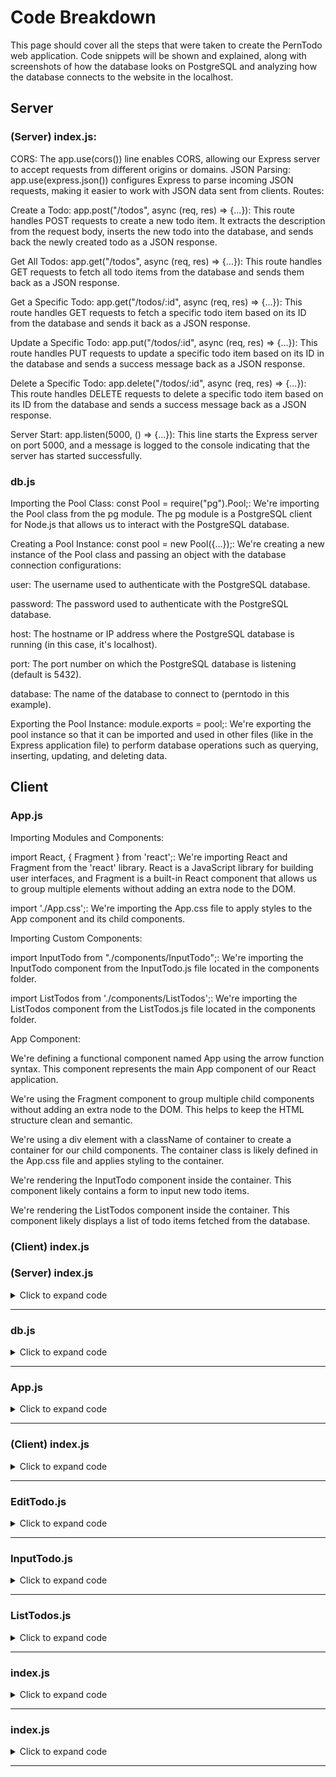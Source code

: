 <h1>Code Breakdown</h1>

<p>This page should cover all the steps that were taken to create the PernTodo web application. Code snippets will be shown and explained, along with screenshots of how the database looks on PostgreSQL and analyzing how the database connects to the website in the localhost.</p>

<h2>Server</h2>

<h3>(Server) index.js:</h3>

<p>
CORS: The app.use(cors()) line enables CORS, allowing our Express server to accept requests from different origins or domains.
JSON Parsing: app.use(express.json()) configures Express to parse incoming JSON requests, making it easier to work with JSON data sent from clients.
Routes:

Create a Todo:
app.post("/todos", async (req, res) => {...}): This route handles POST requests to create a new todo item. It extracts the description from the request body, inserts the new todo into the database, and sends back the newly created todo as a JSON response.

Get All Todos:
app.get("/todos", async (req, res) => {...}): This route handles GET requests to fetch all todo items from the database and sends them back as a JSON response.

Get a Specific Todo:
app.get("/todos/:id", async (req, res) => {...}): This route handles GET requests to fetch a specific todo item based on its ID from the database and sends it back as a JSON response.

Update a Specific Todo:
app.put("/todos/:id", async (req, res) => {...}): This route handles PUT requests to update a specific todo item based on its ID in the database and sends a success message back as a JSON response.

Delete a Specific Todo:
app.delete("/todos/:id", async (req, res) => {...}): This route handles DELETE requests to delete a specific todo item based on its ID from the database and sends a success message back as a JSON response.

Server Start:
app.listen(5000, () => {...}): This line starts the Express server on port 5000, and a message is logged to the console indicating that the server has started successfully.
</p>

<h3>db.js</h3>
<p>
Importing the Pool Class:
const Pool = require("pg").Pool;: We're importing the Pool class from the pg module. The pg module is a PostgreSQL client for Node.js that allows us to interact with the PostgreSQL database.

Creating a Pool Instance:
const pool = new Pool({...});: We're creating a new instance of the Pool class and passing an object with the database connection configurations:

user: The username used to authenticate with the PostgreSQL database.

password: The password used to authenticate with the PostgreSQL database.

host: The hostname or IP address where the PostgreSQL database is running (in this case, it's localhost).

port: The port number on which the PostgreSQL database is listening (default is 5432).

database: The name of the database to connect to (perntodo in this example).

Exporting the Pool Instance:
module.exports = pool;: We're exporting the pool instance so that it can be imported and used in other files (like in the Express application file) to perform database operations such as querying, inserting, updating, and deleting data.
</p>

<h2>Client</h2>

<h3>App.js</h3>

<p>

Importing Modules and Components:

import React, { Fragment } from 'react';: We're importing React and Fragment from the 'react' library. React is a JavaScript library for building user interfaces, and Fragment is a built-in React component that allows us to group multiple elements without adding an extra node to the DOM.

import './App.css';: We're importing the App.css file to apply styles to the App component and its child components.

Importing Custom Components:

import InputTodo from "./components/InputTodo";: We're importing the InputTodo component from the InputTodo.js file located in the components folder.

import ListTodos from './components/ListTodos';: We're importing the ListTodos component from the ListTodos.js file located in the components folder.

App Component:

We're defining a functional component named App using the arrow function syntax. This component represents the main App component of our React application.

We're using the Fragment component to group multiple child components without adding an extra node to the DOM. This helps to keep the HTML structure clean and semantic.

We're using a div element with a className of container to create a container for our child components. The container class is likely defined in the App.css file and applies styling to the container.

We're rendering the InputTodo component inside the container. This component likely contains a form to input new todo items.

We're rendering the ListTodos component inside the container. This component likely displays a list of todo items fetched from the database.
    
</p>

<h3>(Client) index.js</h3>

<p>


    
</p>


### <h3>(Server) index.js</h3>

<details>
<summary>Click to expand code</summary>

```js

// Importing required modules
const express = require("express");
const app = express();
const cors = require("cors");
const pool = require("./db"); // Connecting to the PostgreSQL database

// Middleware setup
app.use(cors()); // Enable Cross-Origin Resource Sharing
app.use(express.json()); // Parse JSON bodies sent by clients

// ROUTES //

// Create a new todo item
app.post("/todos", async (req, res) => {
    try {
        const { description } = req.body; // Destructuring description from request body
        // Insert new todo into the database and return the inserted todo
        const newTodo = await pool.query("INSERT INTO todo (description) VALUES($1) RETURNING * ", [description]);
        res.json(newTodo.rows[0]); // Send the newly created todo as JSON response
    } catch (err) {
        console.error(err.message); // Log any errors to the console
    }
});

// Get all todo items
app.get("/todos", async (req, res) => {
    try {
        // Fetch all todos from the database
        const allTodos = await pool.query("SELECT * FROM todo");
        res.json(allTodos.rows); // Send the todos as JSON response
    } catch (err) {
        console.error(err.message); // Log any errors to the console
    }
});

// Get a specific todo item by ID
app.get("/todos/:id", async (req, res) => {
    try {
        const { id } = req.params; // Extract todo ID from request parameters
        // Fetch todo with the given ID from the database
        const todo = await pool.query("SELECT * FROM todo WHERE todo_id = $1", [id]);
        res.json(todo.rows[0]); // Send the fetched todo as JSON response
    } catch (err) {
        console.error(err.message); // Log any errors to the console
    }
});

// Update a specific todo item by ID
app.put("/todos/:id", async (req, res) => {
    try {
        const { id } = req.params; // Extract todo ID from request parameters
        const { description } = req.body; // Destructuring description from request body
        // Update todo with the given ID in the database
        await pool.query("UPDATE todo SET description = $1 WHERE todo_id = $2", [description, id]);
        res.json("Todo was updated!"); // Send success message as JSON response
    } catch (err) {
        console.error(err.message); // Log any errors to the console
    }
});

// Delete a specific todo item by ID
app.delete("/todos/:id", async (req, res) => {
    try {
        const { id } = req.params; // Extract todo ID from request parameters
        // Delete todo with the given ID from the database
        await pool.query("DELETE FROM todo WHERE todo_id = $1", [id]);
        res.json("Todo was deleted!"); // Send success message as JSON response
    } catch (err) {
        console.error(err.message); // Log any errors to the console
    }
});

// Start the server on port 5000
app.listen(5000, () => {
    console.log("Server has started on port 5000");
});

```
</details>

<hr>

### <h3>db.js</h3>

<details>
<summary>Click to expand code</summary>

```js

// Importing the Pool class from the 'pg' module to create a connection pool
const Pool = require("pg").Pool;

// Creating a new Pool instance with database connection configurations
const pool = new Pool({
    user: "postgres",       // Database user
    password: "1234",       // Database password
    host: "localhost",      // Database host
    port: 5432,             // Database port
    database: "perntodo"    // Database name
});

// Exporting the pool instance to be used in other files
module.exports = pool;

```
</details>

<hr>

### <h3>App.js</h3>

<details>
<summary>Click to expand code</summary>

```js

// Importing required modules and components
import React, { Fragment } from 'react'; // Importing React and Fragment from the 'react' library
import './App.css'; // Importing the CSS file for styling

// Importing custom components
import InputTodo from "./components/InputTodo"; // Importing the InputTodo component
import ListTodos from './components/ListTodos'; // Importing the ListTodos component

function App() {
  // Rendering the App component
  return (
    <Fragment> {/* Using Fragment to group multiple elements without adding an extra node to the DOM */}
      <div className="container"> {/* Container for styling purposes */}
        <InputTodo/> {/* Rendering the InputTodo component */}
        <ListTodos/> {/* Rendering the ListTodos component */}
      </div>
    </Fragment>
  );
}

export default App; // Exporting the App component to be used in other parts of the application


```
</details>

<hr>

### <h3>(Client) index.js</h3>

<details>
<summary>Click to expand code</summary>

```js

// Importing required modules and components
import React from 'react'; // Importing React from the 'react' library
import ReactDOM from 'react-dom/client'; // Importing ReactDOM from the 'react-dom/client' library
import './index.css'; // Importing the CSS file for styling
import App from './App'; // Importing the App component

// Creating a root for the React application
const root = ReactDOM.createRoot(document.getElementById('root')); // Creating a root for the React application with the 'root' element from the DOM

// Rendering the App component inside the root
root.render(
  <React.StrictMode> {/* Using React.StrictMode to detect potential problems in the application */}
    <App /> {/* Rendering the App component */}
  </React.StrictMode>
);

```
</details>

<hr>

### <h3>EditTodo.js</h3>

<details>
<summary>Click to expand code</summary>

```js

import React, { Fragment, useState } from "react";

// EditTodo component
const EditTodo = ({ todo }) => {

    // State variable to store the description of the todo item
    const [description, setDescription] = useState(todo.description);

    // Function to update the description of the todo item
    const updateDescription = async (e) => {
        e.preventDefault(); // Preventing the default form submission behavior
        try {
            const body = { description }; // Creating a body object with the updated description
            // Sending a PUT request to update the todo item with the new description
            const response = await fetch(`http://localhost:5000/todos/${todo.todo_id}`, {
                method: "PUT",
                headers: { "Content-Type": "application/json" },
                body: JSON.stringify(body)
            });

            window.location = "/"; // Redirecting to the homepage after successful update
        } catch (err) {
            console.error(err.message); // Logging any errors to the console
        }
    }

    // Rendering the EditTodo component
    return (
        <Fragment>
            {/* Button to trigger the modal */}
            <button type="button" className="btn btn-warning" data-toggle="modal" data-target={`#id${todo.todo_id}`}>
                Edit
            </button>

            {/* Modal for editing the todo item */}
            <div className="modal" id={`id${todo.todo_id}`} onClick={() => setDescription(todo.description)}>
                <div className="modal-dialog">
                    <div className="modal-content">

                        {/* Modal header */}
                        <div className="modal-header">
                            <h4 className="modal-title">Edit Todo</h4>
                            <button type="button" className="close" data-dismiss="modal" onClick={() => setDescription(todo.description)}>&times;</button>
                        </div>

                        {/* Modal body */}
                        <div className="modal-body">
                            {/* Input field to edit the description */}
                            <input type='text' className="form-control" value={description} onChange={e => setDescription(e.target.value)} />
                        </div>

                        {/* Modal footer */}
                        <div className="modal-footer">
                            {/* Edit button */}
                            <button type="button" className="btn btn-warning" data-dismiss="modal" onClick={e => updateDescription(e)}>Edit</button>
                            {/* Close button */}
                            <button type="button" className="btn btn-danger" data-dismiss="modal" onClick={() => setDescription(todo.description)}>Close</button>
                        </div>

                    </div>
                </div>
            </div>
        </Fragment>
    );
};

export default EditTodo; // Exporting the EditTodo component

```
</details>

<hr>

### <h3>InputTodo.js</h3>

<details>
<summary>Click to expand code</summary>

```js

import React, { Fragment, useState } from 'react';

// InputTodo component
const InputTodo = () => {

    // State variable to store the description of the todo item
    const [description, setDescription] = useState("");

    // Function to handle form submission
    const onSubmitForm = async e => {
        e.preventDefault(); // Preventing the default form submission behavior
        try {
            const body = { description }; // Creating a body object with the description
            // Sending a POST request to add a new todo item
            const response = await fetch("http://localhost:5000/todos", {
                method: "POST",
                headers: { "Content-Type": "application/json" },
                body: JSON.stringify(body)
            });

            window.location = "/"; // Redirecting to the homepage after successful addition
        } catch (err) {
            console.error(err.message); // Logging any errors to the console
        }
    };

    // Rendering the InputTodo component
    return (
        <Fragment>
            {/* Heading */}
            <h1 className="text-center mt-5">Pern Todo List</h1>

            {/* Form for adding a new todo item */}
            <form className="d-flex mt-5" onSubmit={onSubmitForm}>
                {/* Input field to enter the description of the new todo item */}
                <input type="text" className="form-control" value={description} onChange={e => setDescription(e.target.value)} />

                {/* Submit button */}
                <button className="btn btn-success">Add</button>
            </form>
        </Fragment>
    );
};

export default InputTodo; // Exporting the InputTodo component

```
</details>

<hr>

### <h3>ListTodos.js</h3>

<details>
<summary>Click to expand code</summary>

```js

import React, { Fragment, useEffect, useState } from "react";

import EditTodo from "./EditTodo";

// ListTodos component
const ListTodos = () => {

    // State variable to store the list of todos
    const [todos, setTodos] = useState([]);

    // Function to delete a todo item
    const deleteTodo = async (id) => {
        try {
            // Sending a DELETE request to delete the todo item with the specified id
            const deleteTodo = await fetch(`http://localhost:5000/todos/${id}`, {
                method: "DELETE"
            });

            // Updating the todos state to remove the deleted todo item
            setTodos(todos.filter(todo => todo.todo_id !== id));
        } catch (err) {
            console.error(err.message); // Logging any errors to the console
        }
    }

    // Function to fetch all todo items from the backend
    const getTodos = async () => {
        try {
            // Sending a GET request to fetch all todo items
            const response = await fetch("http://localhost:5000/todos");
            const jsonData = await response.json(); // Parsing the JSON response

            // Updating the todos state with the fetched todo items
            setTodos(jsonData);
        } catch (err) {
            console.error(err.message); // Logging any errors to the console
        }
    };

    // useEffect hook to fetch todos when the component mounts
    useEffect(() => {
        getTodos(); // Calling the getTodos function
    }, []);

    // Logging the todos to the console
    console.log(todos);

    // Rendering the ListTodos component
    return ( 
        <Fragment>
            {/* Table to display the list of todos */}
            <table className="table mt-5 text-center">
                <thead>
                    <tr>
                        <th>Description</th>
                        <th>Edit</th>
                        <th>Delete</th>
                    </tr>
                </thead>
                <tbody>
                    {/* Mapping through the todos array and rendering each todo as a table row */}
                    {todos.map(todo => (
                        <tr key={todo.todo_id}>
                            <td>{todo.description}</td>
                            <td>
                                {/* EditTodo component to edit the todo item */}
                                <EditTodo todo={todo} />
                            </td>
                            <td>
                                {/* Delete button to delete the todo item */}
                                <button className="btn btn-danger" onClick={() => deleteTodo(todo.todo_id)}>Delete</button>
                            </td>
                        </tr>
                    ))}
                </tbody>
            </table>
        </Fragment>
    );
};

export default ListTodos; // Exporting the ListTodos component

```
</details>

<hr>

### <h3>index.js</h3>

<details>
<summary>Click to expand code</summary>

```js

```
</details>

<hr>

### <h3>index.js</h3>

<details>
<summary>Click to expand code</summary>

```js

```
</details>

<hr>
